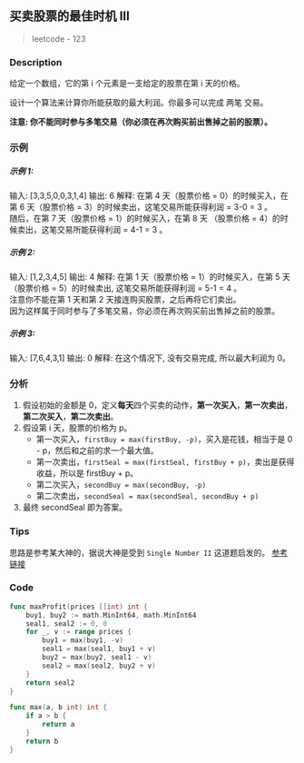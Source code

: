 ## 买卖股票的最佳时机 III 
> leetcode - 123

### Description
给定一个数组，它的第 i 个元素是一支给定的股票在第 i 天的价格。

设计一个算法来计算你所能获取的最大利润。你最多可以完成 两笔 交易。

**注意: 你不能同时参与多笔交易（你必须在再次购买前出售掉之前的股票）。**

### 示例
##### 示例 1:
输入: [3,3,5,0,0,3,1,4]
输出: 6
解释: 在第 4 天（股票价格 = 0）的时候买入，在第 6 天（股票价格 = 3）的时候卖出，这笔交易所能获得利润 = 3-0 = 3 。  
     随后，在第 7 天（股票价格 = 1）的时候买入，在第 8 天 （股票价格 = 4）的时候卖出，这笔交易所能获得利润 = 4-1 = 3 。

##### 示例 2:
输入: [1,2,3,4,5]
输出: 4
解释: 在第 1 天（股票价格 = 1）的时候买入，在第 5 天 （股票价格 = 5）的时候卖出, 这笔交易所能获得利润 = 5-1 = 4 。   
     注意你不能在第 1 天和第 2 天接连购买股票，之后再将它们卖出。   
     因为这样属于同时参与了多笔交易，你必须在再次购买前出售掉之前的股票。

##### 示例 3:
输入: [7,6,4,3,1] 
输出: 0 
解释: 在这个情况下, 没有交易完成, 所以最大利润为 0。

### 分析
1. 假设初始的金额是 0，定义**每天**四个买卖的动作，**第一次买入**，**第一次卖出**，**第二次买入**，**第二次卖出**。
1. 假设第 i 天，股票的价格为 p。
    * 第一次买入，`firstBuy = max(firstBuy, -p)`，买入是花钱，相当于是 0 - p，然后和之前的求一个最大值。
    * 第一次卖出，`firstSeal = max(firstSeal, firstBuy + p)`，卖出是获得收益，所以是 firstBuy + p。
    * 第二次买入，`secondBuy = max(secondBuy, -p)`
    * 第二次卖出，`secondSeal = max(secondSeal, secondBuy + p)`
1. 最终 secondSeal 即为答案。

### Tips
思路是参考某大神的，据说大神是受到 `Single Number II` 这道题启发的。
[参考链接](https://leetcode.com/problems/best-time-to-buy-and-sell-stock-iii/discuss/39611/Is-it-Best-Solution-with-O(n)-O(1))

### Code
```go
func maxProfit(prices []int) int {
    buy1, buy2 := math.MinInt64, math.MinInt64
    seal1, seal2 := 0, 0
    for _, v := range prices {
        buy1 = max(buy1, -v)
        seal1 = max(seal1, buy1 + v)
        buy2 = max(buy2, seal1 - v)
        seal2 = max(seal2, buy2 + v)
    }
    return seal2
}

func max(a, b int) int {
    if a > b {
        return a
    }
    return b
}
```
